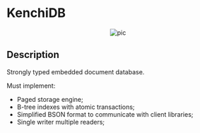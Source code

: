 # KenchiDB

<p style="text-align: center">
  <img alt="pic" src="https://imgs.xkcd.com/comics/standards_2x.png" />
</p>

## Description

Strongly typed embedded document database.

Must implement:
- Paged storage engine;
- B-tree indexes with atomic transactions;
- Simplified BSON format to communicate with client libraries;
- Single writer multiple readers;